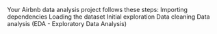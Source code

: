 


Your Airbnb data analysis project follows these steps:
Importing dependencies
Loading the dataset
Initial exploration
Data cleaning
Data analysis (EDA - Exploratory Data Analysis)

